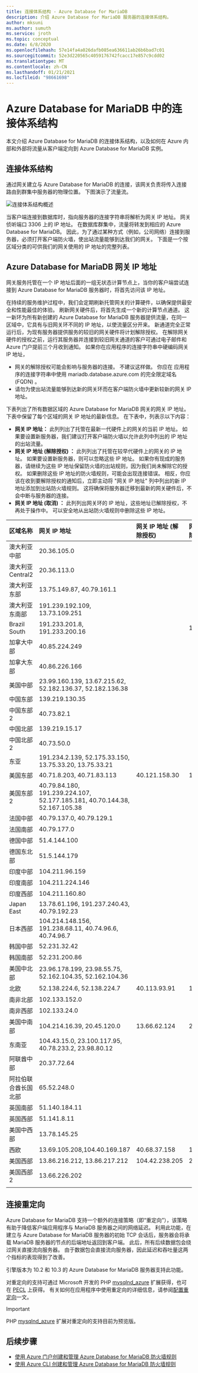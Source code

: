 ```yaml
---
title: 连接体系结构 - Azure Database for MariaDB
description: 介绍 Azure Database for MariaDB 服务器的连接体系结构。
author: mksuni
ms.author: sumuth
ms.service: jroth
ms.topic: conceptual
ms.date: 6/8/2020
ms.openlocfilehash: 57e14fa4a026dafb085ea636611ab26b6bad7c01
ms.sourcegitcommit: 52e3d220565c4059176742fcacc17e857c9cdd02
ms.translationtype: MT
ms.contentlocale: zh-CN
ms.lasthandoff: 01/21/2021
ms.locfileid: "98661698"
---
```

# <a name="connectivity-architecture-in-azure-database-for-mariadb"></a>Azure Database for MariaDB 中的连接体系结构
本文介绍 Azure Database for MariaDB 的连接体系结构，以及如何在 Azure 内部和外部将流量从客户端定向到 Azure Database for MariaDB 实例。

## <a name="connectivity-architecture"></a>连接体系结构

通过网关建立与 Azure Database for MariaDB 的连接，该网关负责将传入连接路由到群集中服务器的物理位置。 下图演示了流量流。

![连接体系结构概述](./media/concepts-connectivity-architecture/connectivity-architecture-overview-proxy.png)


当客户端连接到数据库时，指向服务器的连接字符串将解析为网关 IP 地址。 网关侦听端口 3306 上的 IP 地址。 在数据库群集中，流量将转发到相应的 Azure Database for MariaDB。 因此，为了通过某种方式（例如，公司网络）连接到服务器，必须打开客户端防火墙，使出站流量能够到达我们的网关。 下面是一个按区域分类的可供我们的网关使用的 IP 地址的完整列表。

## <a name="azure-database-for-mariadb-gateway-ip-addresses"></a>Azure Database for MariaDB 网关 IP 地址

网关服务托管在一个 IP 地址后面的一组无状态计算节点上，当你的客户端尝试连接到 Azure Database for MariaDB 服务器时，将首先访问该 IP 地址。 

在持续的服务维护过程中，我们会定期刷新托管网关的计算硬件，以确保提供最安全和性能最佳的体验。 刷新网关硬件后，将首先生成一个新的计算节点通道。 这一新环为所有新创建的 Azure Database for MariaDB 服务器提供流量，在同一区域中，它具有与旧网关环不同的 IP 地址，以使流量区分开来。 新通道完全正常运行后，为现有服务器提供服务的较旧的网关硬件将计划解除授权。 在解除网关硬件的授权之前，运行其服务器并连接到较旧网关通道的客户可通过电子邮件和 Azure 门户提前三个月收到通知。 如果你在应用程序的连接字符串中硬编码网关 IP 地址， 

* 网关的解除授权可能会影响与服务器的连接。 不建议这样做。 你应在 <servername> 应用程序的连接字符串中使用 mariadb.database.azure.com 的完全限定域名 (FQDN) 。 
* 请勿为使出站流量能够到达新的网关环而在客户端防火墙中更新较新的网关 IP 地址。

下表列出了所有数据区域的 Azure Database for MariaDB 网关的网关 IP 地址。 下表中保留了每个区域的网关 IP 地址的最新信息。 在下表中，列表示以下内容：

* **网关 IP 地址：** 此列列出了托管在最新一代硬件上的网关的当前 IP 地址。 如果要设置新服务器，我们建议打开客户端防火墙以允许此列中列出的 IP 地址的出站流量。
* **网关 IP 地址 (解除授权) ：** 此列列出了托管在较早代硬件上的网关的 IP 地址。 如果要设置新服务器，则可以忽略这些 IP 地址。 如果你有现成的服务器，请继续为这些 IP 地址保留防火墙的出站规则，因为我们尚未解除它的授权。 如果删除这些 IP 地址的防火墙规则，可能会出现连接错误。 相反，你应该在收到要解除授权的通知后，立即主动将 "网关 IP 地址" 列中列出的新 IP 地址添加到出站防火墙规则。 这将确保将服务器迁移到最新的网关硬件后，不会中断与服务器的连接。
* **网关 IP 地址 (取消) ：** 此列列出网关环的 IP 地址，这些地址已解除授权，不再处于操作中。 可以安全地从出站防火墙规则中删除这些 IP 地址。 


| 区域名称 | **网关 IP 地址** |**网关 IP 地址 (解除授权)** | **网关 IP 地址 (解除授权)** |
|:----------------|:-------------------------|:-------------------------------------------|:------------------------------------------|
| 澳大利亚中部| 20.36.105.0  | | |
| 澳大利亚 Central2     | 20.36.113.0  | | |
| 澳大利亚东部 | 13.75.149.87, 40.79.161.1     |  | |
| 澳大利亚东南部 |191.239.192.109, 13.73.109.251   |  | |
| Brazil South |191.233.201.8, 191.233.200.16    |  | 104.41.11.5|
| 加拿大中部 |40.85.224.249  | | |
| 加拿大东部 | 40.86.226.166    | | |
| 美国中部 | 23.99.160.139, 13.67.215.62, 52.182.136.37, 52.182.136.38 | | |
| 中国东部 | 139.219.130.35    | | |
| 中国东部 2 | 40.73.82.1  | | |
| 中国北部 | 139.219.15.17    | | |
| 中国北部 2 | 40.73.50.0     | | |
| 东亚 | 191.234.2.139, 52.175.33.150, 13.75.33.20, 13.75.33.21     | | |
| 美国东部 |40.71.8.203, 40.71.83.113 |40.121.158.30|191.238.6.43 |
| 美国东部 2 |40.79.84.180, 191.239.224.107, 52.177.185.181, 40.70.144.38, 52.167.105.38  | | |
| 法国中部 | 40.79.137.0, 40.79.129.1  | | |
| 法国南部 | 40.79.177.0     | | |
| 德国中部 | 51.4.144.100     | | |
| 德国东北部 | 51.5.144.179  | | |
| 印度中部 | 104.211.96.159     | | |
| 印度南部 | 104.211.224.146  | | |
| 印度西部 | 104.211.160.80    | | |
| Japan East | 13.78.61.196, 191.237.240.43, 40.79.192.23 | | |
| 日本西部 | 104.214.148.156, 191.238.68.11, 40.74.96.6, 40.74.96.7    | | |
| 韩国中部 | 52.231.32.42   | | |
| 韩国南部 | 52.231.200.86    | | |
| 美国中北部 | 23.96.178.199, 23.98.55.75, 52.162.104.35, 52.162.104.36    | | |
| 北欧 | 52.138.224.6, 52.138.224.7  |40.113.93.91 |191.235.193.75 |
| 南非北部  | 102.133.152.0    | | |
| 南非西部 | 102.133.24.0   | | |
| 美国中南部 |104.214.16.39, 20.45.120.0  |13.66.62.124  |23.98.162.75 |
| 东南亚 | 104.43.15.0, 23.100.117.95, 40.78.233.2, 23.98.80.12     | | |
| 阿联酋中部 | 20.37.72.64  | | |
| 阿拉伯联合酋长国北部 | 65.52.248.0    | | |
| 英国南部 | 51.140.184.11   | | |
| 英国西部 | 51.141.8.11  | | |
| 美国中西部 | 13.78.145.25     | | |
| 西欧 |13.69.105.208,104.40.169.187 |40.68.37.158 | 191.237.232.75|
| 美国西部 |13.86.216.212, 13.86.217.212 |104.42.238.205  | 23.99.34.75|
| 美国西部 2 | 13.66.226.202  | | |
||||

## <a name="connection-redirection"></a>连接重定向

Azure Database for MariaDB 支持一个额外的连接策略（即“重定向”），该策略有助于降低客户端应用程序与 MariaDB 服务器之间的网络延迟。 利用此功能，在建立与 Azure Database for MariaDB 服务器的初始 TCP 会话后，服务器会将承载 MariaDB 服务器的节点的后端地址返回到客户端。 此后，所有后续数据包会绕过网关直接流向服务器。 由于数据包会直接流向服务器，因此延迟和吞吐量这两个指标的表现得到了改善。

引擎版本为 10.2 和 10.3 的 Azure Database for MariaDB 服务器支持此功能。

对重定向的支持可通过 Microsoft 开发的 PHP [mysqlnd_azure](https://github.com/microsoft/mysqlnd_azure) 扩展获得，也可在 [PECL](https://pecl.php.net/package/mysqlnd_azure) 上获得。 有关如何在应用程序中使用重定向的详细信息，请参阅[配置重定向](./howto-redirection.md)一文。

> [!IMPORTANT]
> PHP [mysqlnd_azure](https://github.com/microsoft/mysqlnd_azure) 扩展对重定向的支持目前为预览版。

## <a name="next-steps"></a>后续步骤

* [使用 Azure 门户创建和管理 Azure Database for MariaDB 防火墙规则](./howto-manage-firewall-portal.md)
* [使用 Azure CLI 创建和管理 Azure Database for MariaDB 防火墙规则](./howto-manage-firewall-cli.md)
